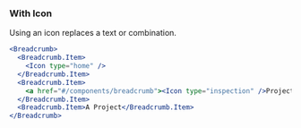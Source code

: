 <demo>

### With Icon

Using an icon replaces a text or combination.

```jsx live
<Breadcrumb>
  <Breadcrumb.Item>
    <Icon type="home" />
  </Breadcrumb.Item>
  <Breadcrumb.Item>
    <a href="#/components/breadcrumb"><Icon type="inspection" />Project List</a>
  </Breadcrumb.Item>
  <Breadcrumb.Item>A Project</Breadcrumb.Item>
</Breadcrumb>
```

</demo>
